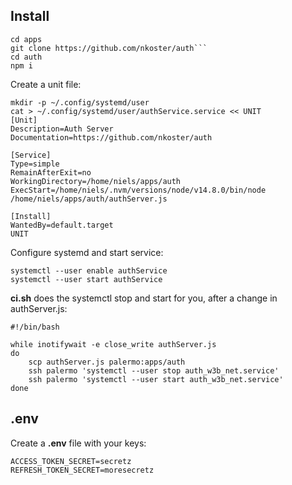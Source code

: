 ## Install

```
cd apps
git clone https://github.com/nkoster/auth```
cd auth
npm i
```

Create a unit file:

```
mkdir -p ~/.config/systemd/user
cat > ~/.config/systemd/user/authService.service << UNIT
[Unit]
Description=Auth Server
Documentation=https://github.com/nkoster/auth

[Service]
Type=simple
RemainAfterExit=no
WorkingDirectory=/home/niels/apps/auth
ExecStart=/home/niels/.nvm/versions/node/v14.8.0/bin/node /home/niels/apps/auth/authServer.js

[Install]
WantedBy=default.target
UNIT
```

Configure systemd and start service:

```
systemctl --user enable authService
systemctl --user start authService
```

**ci.sh** does the systemctl stop and start for you, after a change in authServer.js:

```
#!/bin/bash

while inotifywait -e close_write authServer.js
do
    scp authServer.js palermo:apps/auth
    ssh palermo 'systemctl --user stop auth_w3b_net.service'
    ssh palermo 'systemctl --user start auth_w3b_net.service'
done
```

## .env

Create a **.env** file with your keys:

```
ACCESS_TOKEN_SECRET=secretz
REFRESH_TOKEN_SECRET=moresecretz
```
